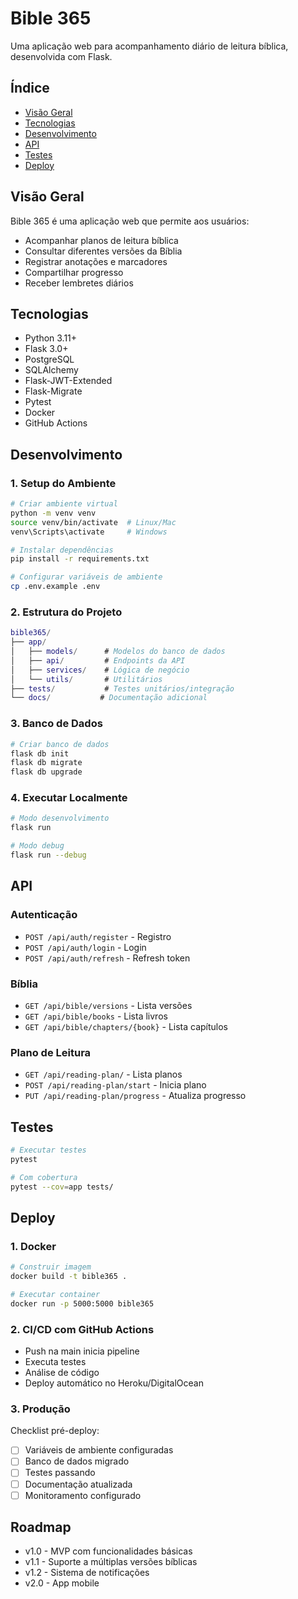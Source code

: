 # Bible 365

Uma aplicação web para acompanhamento diário de leitura bíblica, desenvolvida com Flask.

## Índice
- [Visão Geral](#visão-geral)
- [Tecnologias](#tecnologias)
- [Desenvolvimento](#desenvolvimento)
- [API](#api)
- [Testes](#testes)
- [Deploy](#deploy)

## Visão Geral

Bible 365 é uma aplicação web que permite aos usuários:
- Acompanhar planos de leitura bíblica
- Consultar diferentes versões da Bíblia
- Registrar anotações e marcadores
- Compartilhar progresso
- Receber lembretes diários

## Tecnologias

- Python 3.11+
- Flask 3.0+
- PostgreSQL
- SQLAlchemy
- Flask-JWT-Extended
- Flask-Migrate
- Pytest
- Docker
- GitHub Actions

## Desenvolvimento

### 1. Setup do Ambiente

```bash
# Criar ambiente virtual
python -m venv venv
source venv/bin/activate  # Linux/Mac
venv\Scripts\activate     # Windows

# Instalar dependências
pip install -r requirements.txt

# Configurar variáveis de ambiente
cp .env.example .env
```

### 2. Estrutura do Projeto

```g
bible365/
├── app/
│   ├── models/      # Modelos do banco de dados
│   ├── api/         # Endpoints da API
│   ├── services/    # Lógica de negócio
│   └── utils/       # Utilitários
├── tests/           # Testes unitários/integração
└── docs/           # Documentação adicional
```

### 3. Banco de Dados

```bash
# Criar banco de dados
flask db init
flask db migrate
flask db upgrade
```

### 4. Executar Localmente

```bash
# Modo desenvolvimento
flask run

# Modo debug
flask run --debug
```

## API

### Autenticação
- `POST /api/auth/register` - Registro
- `POST /api/auth/login` - Login
- `POST /api/auth/refresh` - Refresh token

### Bíblia
- `GET /api/bible/versions` - Lista versões
- `GET /api/bible/books` - Lista livros
- `GET /api/bible/chapters/{book}` - Lista capítulos

### Plano de Leitura
- `GET /api/reading-plan/` - Lista planos
- `POST /api/reading-plan/start` - Inicia plano
- `PUT /api/reading-plan/progress` - Atualiza progresso

## Testes

```bash
# Executar testes
pytest

# Com cobertura
pytest --cov=app tests/
```

## Deploy

### 1. Docker

```bash
# Construir imagem
docker build -t bible365 .

# Executar container
docker run -p 5000:5000 bible365
```

### 2. CI/CD com GitHub Actions

- Push na main inicia pipeline
- Executa testes
- Análise de código
- Deploy automático no Heroku/DigitalOcean

### 3. Produção

Checklist pré-deploy:
- [ ] Variáveis de ambiente configuradas
- [ ] Banco de dados migrado
- [ ] Testes passando
- [ ] Documentação atualizada
- [ ] Monitoramento configurado

## Roadmap

- v1.0 - MVP com funcionalidades básicas
- v1.1 - Suporte a múltiplas versões bíblicas
- v1.2 - Sistema de notificações
- v2.0 - App mobile
